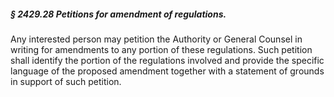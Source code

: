 ##### § 2429.28 Petitions for amendment of regulations. #####

Any interested person may petition the Authority or General Counsel in writing for amendments to any portion of these regulations. Such petition shall identify the portion of the regulations involved and provide the specific language of the proposed amendment together with a statement of grounds in support of such petition.